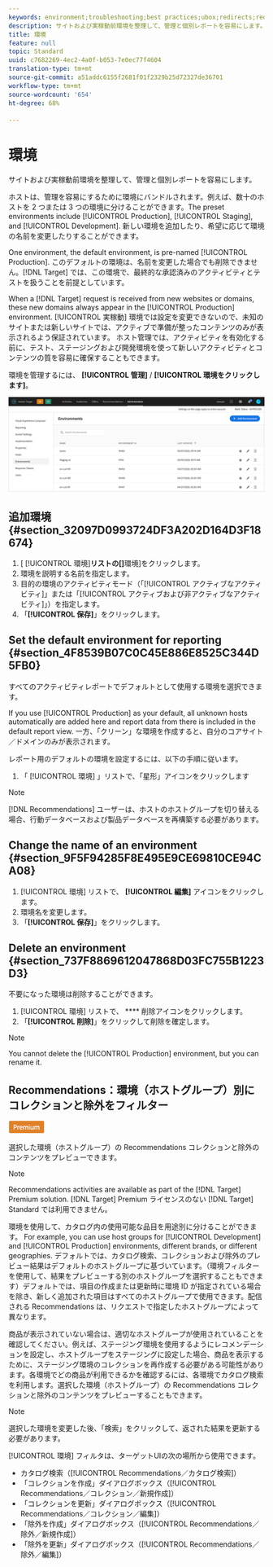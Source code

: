 ```yaml
---
keywords: environment;troubleshooting;best practices;ubox;redirects;redirect;whitelist;blacklist;blocklist;allowlist
description: サイトおよび実稼動前環境を整理して、管理と個別レポートを容易にします。
title: 環境
feature: null
topic: Standard
uuid: c7682269-4ec2-4a0f-b053-7e0ec77f4604
translation-type: tm+mt
source-git-commit: a51addc6155f2681f01f2329b25d72327de36701
workflow-type: tm+mt
source-wordcount: '654'
ht-degree: 68%

---
```



# 環境

サイトおよび実稼動前環境を整理して、管理と個別レポートを容易にします。

ホストは、管理を容易にするために環境にバンドルされます。例えば、数十のホストを 2 つまたは 3 つの環境に分けることができます。The preset environments include [!UICONTROL Production], [!UICONTROL Staging], and [!UICONTROL Development]. 新しい環境を追加したり、希望に応じて環境の名前を変更したりすることができます。

One environment, the default environment, is pre-named [!UICONTROL Production]. このデフォルトの環境は、名前を変更した場合でも削除できません。[!DNL Target] では、この環境で、最終的な承認済みのアクティビティとテストを扱うことを前提としています。

When a [!DNL Target] request is received from new websites or domains, these new domains always appear in the [!UICONTROL Production] environment. [!UICONTROL 実稼動] 環境では設定を変更できないので、未知のサイトまたは新しいサイトでは、アクティブで準備が整ったコンテンツのみが表示されるよう保証されています。 ホスト管理では、アクティビティを有効化する前に、テスト、ステージングおよび開発環境を使って新しいアクティビティとコンテンツの質を容易に確保することもできます。

環境を管理するには、 **[!UICONTROL 管理]** / **[!UICONTROL 環境をクリックします]**。

![環境リスト](/help/administrating-target/assets/environments.png)

## 追加環境 {#section_32097D0993724DF3A202D164D3F18674}

1. [ [!UICONTROL 環境]**リストの[]**&#x200B;環境]をクリックします。
1. 環境を説明する名前を指定します。
1. 目的の環境のアクティビティモード（「[!UICONTROL アクティブなアクティビティ]」または「[!UICONTROL アクティブおよび非アクティブなアクティビティ]」）を指定します。
1. 「**[!UICONTROL 保存]**」をクリックします。

## Set the default environment for reporting {#section_4F8539B07C0C45E886E8525C344D5FB0}

すべてのアクティビティレポートでデフォルトとして使用する環境を選択できます。

If you use [!UICONTROL Production] as your default, all unknown hosts automatically are added here and report data from there is included in the default report view. 一方、「クリーン」な環境を作成すると、自分のコアサイト／ドメインのみが表示されます。

レポート用のデフォルトの環境を設定するには、以下の手順に従います。

1. 「 [!UICONTROL 環境] 」リストで、「星形」アイコンをクリックします

>[!NOTE]
>
>[!DNL Recommendations] ユーザーは、ホストのホストグループを切り替える場合、行動データベースおよび製品データベースを再構築する必要があります。

## Change the name of an environment {#section_9F5F94285F8E495E9CE69810CE94CA08}

1. [!UICONTROL 環境] リストで、 **[!UICONTROL 編集]** アイコンをクリックします。
1. 環境名を変更します。
1. 「**[!UICONTROL 保存]**」をクリックします。

## Delete an environment {#section_737F8869612047868D03FC755B1223D3}

不要になった環境は削除することができます。

1. [!UICONTROL 環境] リストで、 **** 削除アイコンをクリックします。
1. 「**[!UICONTROL 削除]**」をクリックして削除を確定します。

>[!NOTE]
>
>You cannot delete the [!UICONTROL Production] environment, but you can rename it.

## Recommendations：環境（ホストグループ）別にコレクションと除外をフィルター

![Premium バッジ](/help/assets/premium.png)

選択した環境（ホストグループ）の Recommendations コレクションと除外のコンテンツをプレビューできます。

>[!NOTE]
>
>Recommendations activities are available as part of the [!DNL Target] Premium solution. [!DNL Target] Premium ライセンスのない [!DNL Target] Standard では利用できません。

環境を使用して、カタログ内の使用可能な品目を用途別に分けることができます。 For example, you can use host groups for [!UICONTROL Development] and [!UICONTROL Production] environments, different brands, or different geographies. デフォルトでは、カタログ検索、コレクションおよび除外のプレビュー結果はデフォルトのホストグループに基づいています。（環境フィルターを使用して、結果をプレビューする別のホストグループを選択することもできます）デフォルトでは、項目の作成または更新時に環境 ID が指定されている場合を除き、新しく追加された項目はすべてのホストグループで使用できます。配信される Recommendations は、リクエストで指定したホストグループによって異なります。

商品が表示されていない場合は、適切なホストグループが使用されていることを確認してください。例えば、ステージング環境を使用するようにレコメンデーションを設定し、ホストグループをステージングに設定した場合、商品を表示するために、ステージング環境のコレクションを再作成する必要がある可能性があります。各環境でどの商品が利用できるかを確認するには、各環境でカタログ検索を利用します。選択した環境（ホストグループ）の Recommendations コレクションと除外のコンテンツをプレビューすることもできます。

>[!NOTE]
>選択した環境を変更した後、「検索」をクリックして、返された結果を更新する必要があります。

[!UICONTROL 環境] フィルタは、ターゲットUIの次の場所から使用できます。

* カタログ検索（[!UICONTROL Recommendations／カタログ検索]）
* 「コレクションを作成」ダイアログボックス（[!UICONTROL Recommendations／コレクション／新規作成]）
* 「コレクションを更新」ダイアログボックス（[!UICONTROL Recommendations／コレクション／編集]）
* 「除外を作成」ダイアログボックス（[!UICONTROL Recommendations／除外／新規作成]）
* 「除外を更新」ダイアログボックス（[!UICONTROL Recommendations／除外／編集]）